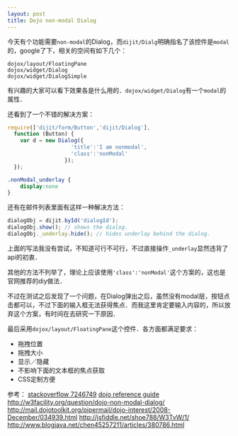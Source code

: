 ```yaml
---
layout: post
title: Dojo non-modal Dialog
---
```


今天有个功能需要`non-modal`的Dialog，而`dijit/Dialg`明确指名了该控件是`modal`的，google了下，相关的空间有如下几个：
```
dojox/layout/FloatingPane
dojox/widget/Dialog
dojox/widget/DialogSimple
```
有兴趣的大家可以看下效果各是什么用的．`dojox/widget/Dialog`有一个`modal`的属性．

还看到了一个不错的解决方案：
```javascript
require(['dijit/form/Button','dijit/Dialog'],
  function (Button) {
    var d = new Dialog({
                    'title':'I am nonmodal',
                    'class':'nonModal'
                  });
  });
```
```css
.nonModal_underlay {
    display:none
}
```

还有在邮件列表里面有这样一种解决方法：
```javascript
dialogObj = dijit.byId('dialogId');
dialogObj.show(); // shows the dialog.
dialogObj._underlay.hide(); // hides underlay behind the dialog.
```
上面的写法我没有尝试，不知道可行不可行，不过直接操作`_underlay`显然违背了api的初衷．

其他的方法不列举了，理论上应该使用`'class':'nonModal'`这个方案的，这也是官网推荐的diy做法．

不过在测试之后发现了一个问题，在Dialog弹出之后，虽然没有modal层，按钮点击都可以，不过下面的输入框无法获得焦点．而我这里肯定要输入内容的，所以放弃这个方案，有时间在去研究一下原因．

最后采用`dojox/layout/FloatingPane`这个控件．各方面都满足要求：

- 拖拽位置
- 拖拽大小
- 显示／隐藏
- 不影响下面的文本框的焦点获取
- CSS定制方便




参考：
[stackoverflow 7246749](http://stackoverflow.com/questions/7246749/dojo-non-modal-dialog)
[dojo reference guide](http://dojotoolkit.org/reference-guide/1.9/dijit/Dialog.html#coloring-the-underlay)
http://w3facility.org/question/dojo-non-modal-dialog/
http://mail.dojotoolkit.org/pipermail/dojo-interest/2008-December/034939.html
http://jsfiddle.net/shoe788/W3TvW/1/
http://www.blogjava.net/chen45257211/articles/380786.html


